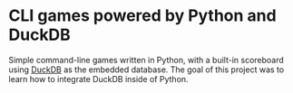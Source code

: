 # CLI games powered by Python and DuckDB

Simple command-line games written in Python, with a built-in scoreboard using [DuckDB](https://duckdb.org/) as the embedded database.
The goal of this project was to learn how to integrate DuckDB inside of Python.
